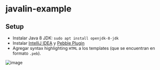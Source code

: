 # javalin-example

## Setup

- Instalar Java 8 JDK: `sudo apt install openjdk-8-jdk`
- Instalar [IntelliJ IDEA](https://www.jetbrains.com/idea/) y 
  [Pebble Plugin](https://github.com/bjansen/pebble-intellij)
- Agregar syntax highlighting `HTML` a los templates (que se encuentran en formato `.peb`).

![image](https://user-images.githubusercontent.com/39303639/164774184-352aa3ad-429d-4c86-92ac-aaf64bfbcfd0.png)
